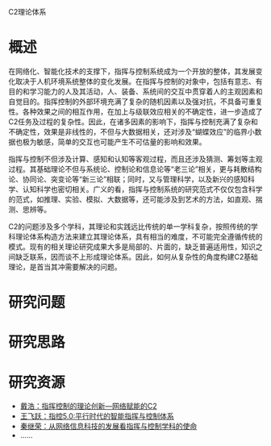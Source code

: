 
C2理论体系

# 概述

在网络化、智能化技术的支撑下，指挥与控制系统成为一个开放的整体，其发展变化取决于人机环境系统整体的变化发展。在指挥与控制的对象中，包括有意志、有目的和学习能力的人及其活动，人、装备、系统间的交互中贯穿着人的主观因素和自觉目的。指挥控制的外部环境充满了复杂的随机因素以及强对抗，不具备可重复性。各种效果之间的相互作用，在加上与级联效应相关的不确定性，进一步造成了C2任务及过程的复杂性。因此，在诸多因素的影响下，指挥与控制充满了复杂和不确定性，效果是非线性的，不但与大数据相关，还对涉及“蝴蝶效应”的临界小数据也极为敏感，简单的交互也可能产生不可估量的影响和效果。

指挥与控制不但涉及计算、感知和认知等客观过程，而且还涉及猜测、筹划等主观过程。其基础理论不但与系统论、控制论和信息论等“老三论”相关，更与耗散结构论、协同论、突变论等“新三论”相联；同时，又与管理科学，以及新兴的感知科学、认知科学也密切相关。广义的看，指挥与控制系统的研究范式不仅仅包含科学的范式，如推理、实验、模拟、大数据等，还可能涉及到艺术的方法，如直观、揣测、思辨等。

C2的问题涉及多个学科，其理论和实践远比传统的单一学科复杂，按照传统的学科理论体系构造方法来建立其理论体系，具有相当的难度，不可能完全遵循传统的模式。现有的相关理论研究成果大多是局部的、片面的，缺乏普遍适用性，知识之间缺乏联系，因而谈不上形成理论体系。因此，如何从复杂性的角度构建C2基础理论，是首当其冲需要解决的问题。

# 研究问题

# 研究思路

# 研究资源
 - [戴浩：指挥控制的理论创新—网络赋能的C2](http://www.jc2.org.cn/CN/article/downloadArticleFile.do?attachType=PDF&id=17)
 - [王飞跃：指控5.0:平行时代的智能指挥与控制体系](http://www.jc2.org.cn/CN/article/downloadArticleFile.do?attachType=PDF&id=18)
 - [秦继荣：从网络信息科技的发展看指挥与控制学科的使命](http://www.wanfangdata.com.cn/details/detail.do?_type=perio&id=hlyzhkz200711001)
 - ......
